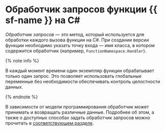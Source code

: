 # Обработчик запросов функции {{ sf-name }} на С#

_Обработчик запросов_ — это метод, который используется для обработки каждого вызова функции на С#. При создании версии функции необходимо указать точку входа — имя класса, в котором содержится обработчик (например, `FunctionNamespace.Handler`).


{% note info %}

В каждый момент времени один экземпляр функции обрабатывает только один запрос. Это позволяет использовать глобальные переменные без необходимости обеспечивать контроль целостности данных.

{% endnote %}


В зависимости от модели программирования обработчик может принимать и возвращать различные данные. Подробнее об этом, а также о доступных способах задать обработчик запросов можно прочитать в [соответствующем разделе](model/index.md).




